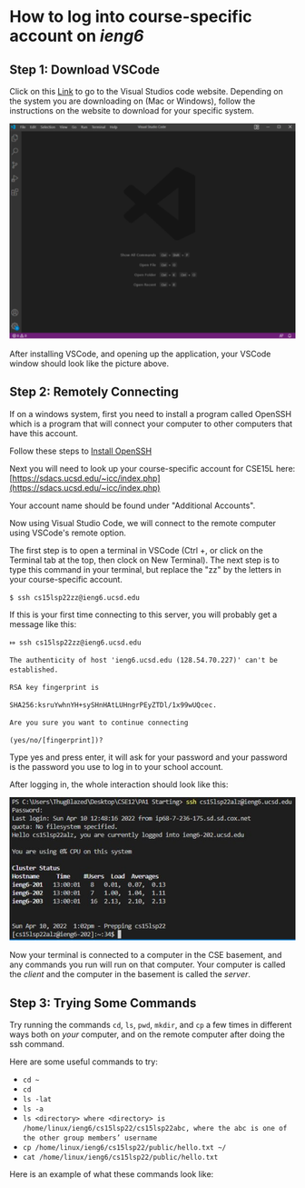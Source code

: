 # How to log into course-specific account on *ieng6*
## Step 1: Download VSCode
Click on this [Link](https://code.visualstudio.com/) to go to the Visual Studios code website. Depending on the system you are downloading on (Mac or Windows), follow the instructions on the website to download for your specific system.  
  
![VSCode img](VSCODE.png)  
  
After installing VSCode, and opening up the application, your VSCode window should look like the picture above.
## Step 2: Remotely Connecting
If on a windows system, first you need to install a program called OpenSSH which is a program that will connect your computer to other computers that have this account.  
  
Follow these steps to [Install OpenSSH](https://docs.microsoft.com/en-us/windows-server/administration/openssh/openssh_install_firstuse)  
  
Next you will need to look up your course-specific account for CSE15L here: [https://sdacs.ucsd.edu/~icc/index.php](https://sdacs.ucsd.edu/~icc/index.php)  
  
Your account name should be found under "Additional Accounts".  
  
Now using Visual Studio Code, we will connect to the remote computer using VSCode's remote option.  
  
The first step is to open a terminal in VSCode (Ctrl +, or click on the Terminal tab at the top, then clock on New Terminal). The next step is to type this command in your terminal, but replace the "zz" by the letters in your course-specific account.  
  
`$ ssh cs15lsp22zz@ieng6.ucsd.edu`  
  
If this is your first time connecting to this server, you will probably get a message like this:

`⤇ ssh cs15lsp22zz@ieng6.ucsd.edu`  
  
`The authenticity of host 'ieng6.ucsd.edu (128.54.70.227)' can't be established.`  

`RSA key fingerprint is`  
  
`SHA256:ksruYwhnYH+sySHnHAtLUHngrPEyZTDl/1x99wUQcec.`  
  
`Are you sure you want to continue connecting`  
  
`(yes/no/[fingerprint])?`  
  
Type yes and press enter, it will ask for your password and your password is the password you use to log in to your school account.  
  
After logging in, the whole interaction should look like this:  
  
![pic1](pic1.JPG)
  
Now your terminal is connected to a computer in the CSE basement, and any commands you run will run on that computer. Your computer is called the _client_ and the computer in the basement is called the _server_.  
  
## Step 3: Trying Some Commands
Try running the commands `cd`, `ls`, `pwd`, `mkdir`, and `cp` a few times in different ways both on _your_ computer, and on the remote computer after doing the ssh command.  
  
Here are some useful commands to try:
- `cd ~`
- `cd`
- `ls -lat`
- `ls -a`
- `ls <directory> where <directory> is /home/linux/ieng6/cs15lsp22/cs15lsp22abc, where the abc is one of the other group members’ username`
- `cp /home/linux/ieng6/cs15lsp22/public/hello.txt ~/`
- `cat /home/linux/ieng6/cs15lsp22/public/hello.txt`  
  
Here is an example of what these commands look like:

  




